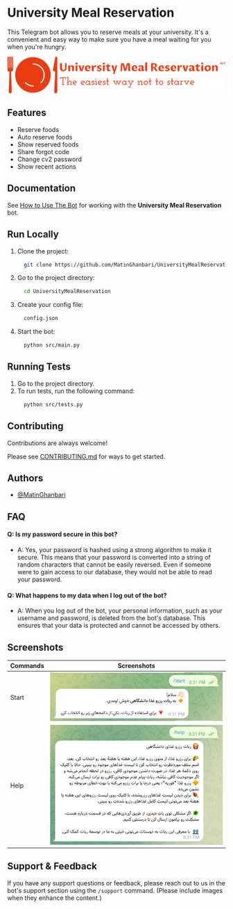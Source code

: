 # University Meal Reservation

This Telegram bot allows you to reserve meals at your university. It's a convenient and easy way to make sure you have a
meal waiting for you when you're hungry.

![Logo](assets/images/logo.png)

## Features

- Reserve foods
- Auto reserve foods
- Show reserved foods
- Share forgot code
- Change cv2 password
- Show recent actions

## Documentation

See [How to Use The Bot](https://linktodocumentation) for working with the **University Meal Reservation** bot.

## Run Locally

1. Clone the project:
    ```bash
      git clone https://github.com/MatinGhanbari/UniversityMealReservation.git
    ```

2. Go to the project directory:
    ```bash
      cd UniversityMealReservation
    ```

3. Create your config file:
    ```bash
      config.json
    ```

4. Start the bot:
    ```bash
      python src/main.py
    ```

## Running Tests

1. Go to the project directory.
2. To run tests, run the following command:
    ```bash
      python src/tests.py
    ```

## Contributing

Contributions are always welcome!

Please see [CONTRIBUTING.md](CONTRIBUTING.md) for ways to get started.

## Authors

- [@MatinGhanbari](https://www.github.com/MatinGhanbari)

## FAQ

#### Q: Is my password secure in this bot?

- A: Yes, your password is hashed using a strong algorithm to make it secure. This means that your password is converted
  into a string of random characters that cannot be easily reversed. Even if someone were to gain access to our
  database, they would not be able to read your password.

#### Q: What happens to my data when I log out of the bot?

- A: When you log out of the bot, your personal information, such as your username and password, is deleted from the
  bot's database. This ensures that your data is protected and cannot be accessed by others.

## Screenshots

| Commands | Screenshots                                                 |
|----------|-------------------------------------------------------------|
| Start    | ![screenshot_1](assets/images/screenshots/screenshot_1.png) |
| Help     | ![screenshot_1](assets/images/screenshots/screenshot_2.png) |

## Support & Feedback

If you have any support questions or feedback, please reach out to us in the bot's support section using the `/support`
command. (Please include images when they enhance the content.)
